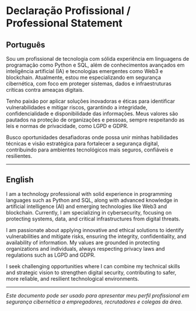 
# Declaração Profissional / Professional Statement

## Português

Sou um profissional de tecnologia com sólida experiência em linguagens de programação como Python e SQL, além de conhecimentos avançados em inteligência artificial (IA) e tecnologias emergentes como Web3 e blockchain. Atualmente, estou me especializando em segurança cibernética, com foco em proteger sistemas, dados e infraestruturas críticas contra ameaças digitais.

Tenho paixão por aplicar soluções inovadoras e éticas para identificar vulnerabilidades e mitigar riscos, garantindo a integridade, confidencialidade e disponibilidade das informações. Meus valores são pautados na proteção de organizações e pessoas, sempre respeitando as leis e normas de privacidade, como LGPD e GDPR.

Busco oportunidades desafiadoras onde possa unir minhas habilidades técnicas e visão estratégica para fortalecer a segurança digital, contribuindo para ambientes tecnológicos mais seguros, confiáveis e resilientes.

---

## English

I am a technology professional with solid experience in programming languages such as Python and SQL, along with advanced knowledge in artificial intelligence (AI) and emerging technologies like Web3 and blockchain. Currently, I am specializing in cybersecurity, focusing on protecting systems, data, and critical infrastructures from digital threats.

I am passionate about applying innovative and ethical solutions to identify vulnerabilities and mitigate risks, ensuring the integrity, confidentiality, and availability of information. My values are grounded in protecting organizations and individuals, always respecting privacy laws and regulations such as LGPD and GDPR.

I seek challenging opportunities where I can combine my technical skills and strategic vision to strengthen digital security, contributing to safer, more reliable, and resilient technological environments.

---

*Este documento pode ser usado para apresentar meu perfil profissional em segurança cibernética a empregadores, recrutadores e colegas da área.*
